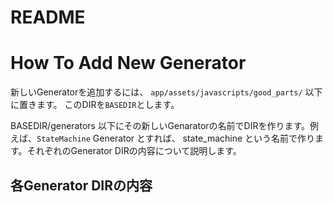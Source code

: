 README
==========


How To Add New Generator
====================

新しいGeneratorを追加するには、 `app/assets/javascripts/good_parts/` 以下に置きます。
このDIRを`BASEDIR`とします。

BASEDIR/generators 以下にその新しいGenaratorの名前でDIRを作ります。例えば、`StateMachine` Generator とすれば、
state_machine という名前で作ります。それぞれのGenerator DIRの内容について説明します。

各Generator DIRの内容
----------------




